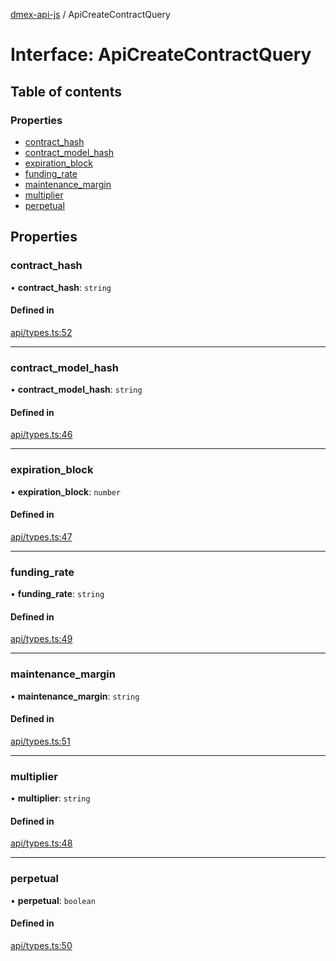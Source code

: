 [dmex-api-js](../README.md) / ApiCreateContractQuery

# Interface: ApiCreateContractQuery

## Table of contents

### Properties

- [contract\_hash](ApiCreateContractQuery.md#contract_hash)
- [contract\_model\_hash](ApiCreateContractQuery.md#contract_model_hash)
- [expiration\_block](ApiCreateContractQuery.md#expiration_block)
- [funding\_rate](ApiCreateContractQuery.md#funding_rate)
- [maintenance\_margin](ApiCreateContractQuery.md#maintenance_margin)
- [multiplier](ApiCreateContractQuery.md#multiplier)
- [perpetual](ApiCreateContractQuery.md#perpetual)

## Properties

### contract\_hash

• **contract\_hash**: `string`

#### Defined in

[api/types.ts:52](https://github.com/dmex-app/node-api-js/blob/9394cf2/src/api/types.ts#L52)

___

### contract\_model\_hash

• **contract\_model\_hash**: `string`

#### Defined in

[api/types.ts:46](https://github.com/dmex-app/node-api-js/blob/9394cf2/src/api/types.ts#L46)

___

### expiration\_block

• **expiration\_block**: `number`

#### Defined in

[api/types.ts:47](https://github.com/dmex-app/node-api-js/blob/9394cf2/src/api/types.ts#L47)

___

### funding\_rate

• **funding\_rate**: `string`

#### Defined in

[api/types.ts:49](https://github.com/dmex-app/node-api-js/blob/9394cf2/src/api/types.ts#L49)

___

### maintenance\_margin

• **maintenance\_margin**: `string`

#### Defined in

[api/types.ts:51](https://github.com/dmex-app/node-api-js/blob/9394cf2/src/api/types.ts#L51)

___

### multiplier

• **multiplier**: `string`

#### Defined in

[api/types.ts:48](https://github.com/dmex-app/node-api-js/blob/9394cf2/src/api/types.ts#L48)

___

### perpetual

• **perpetual**: `boolean`

#### Defined in

[api/types.ts:50](https://github.com/dmex-app/node-api-js/blob/9394cf2/src/api/types.ts#L50)
